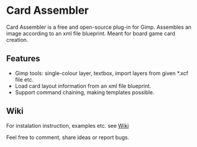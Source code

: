 # Card Assembler

Card Assembler is a free and open-source plug-in for Gimp. Assembles an image according to an xml file blueprint. Meant for board game card creation.

## Features

* Gimp tools: single-colour layer, textbox, import layers from given \*.xcf file etc.
* Load card layout information from an xml file blueprint.
* Support command chaining, making templates possible.

## Wiki

For instalation instruction, examples etc. see [Wiki](../../wiki)

Feel free to comment, share ideas or report bugs.
